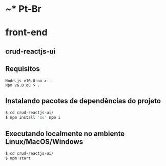 # ~* Pt-Br
# front-end
## crud-reactjs-ui
## Requisitos
```
Node.js v10.0 ou > .
Npm v6.0 ou > .
```
## Instalando pacotes de dependências do projeto
```sh
$ cd crud-reactjs-ui/
$ npm install 'ou' npm i
```

## Executando localmente no ambiente Linux/MacOS/Windows
```sh
$ cd crud-reactjs-ui/
$ npm start
```